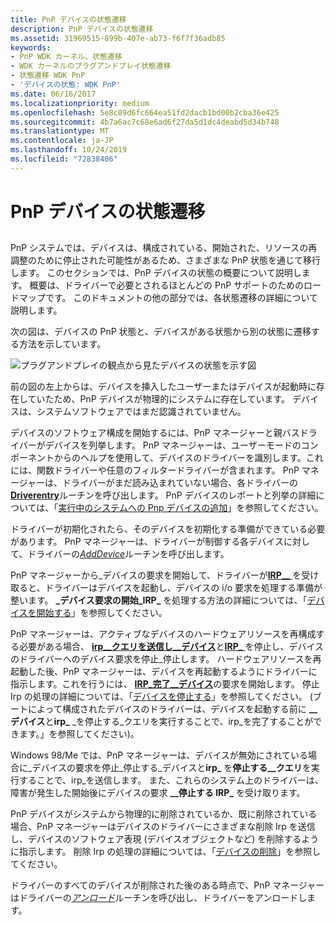 ```yaml
---
title: PnP デバイスの状態遷移
description: PnP デバイスの状態遷移
ms.assetid: 31969515-899b-407e-ab73-f6f7f36adb85
keywords:
- PnP WDK カーネル、状態遷移
- WDK カーネルのプラグアンドプレイ状態遷移
- 状態遷移 WDK PnP
- 'デバイスの状態: WDK PnP'
ms.date: 06/16/2017
ms.localizationpriority: medium
ms.openlocfilehash: 5e8c09d6fc664ea51fd2dacb1bd00b2cba36e425
ms.sourcegitcommit: 4b7a6ac7c68e6ad6f27da5d1dc4deabd5d34b748
ms.translationtype: MT
ms.contentlocale: ja-JP
ms.lasthandoff: 10/24/2019
ms.locfileid: "72838406"
---
```

# <a name="state-transitions-for-pnp-devices"></a>PnP デバイスの状態遷移


## <a href="" id="ddk-state-transitions-for-pnp-devices-kg"></a>


PnP システムでは、デバイスは、構成されている、開始された、リソースの再調整のために停止された可能性があるため、さまざまな PnP 状態を通じて移行します。 このセクションでは、PnP デバイスの状態の概要について説明します。 概要は、ドライバーで必要とされるほとんどの PnP サポートのためのロードマップです。 このドキュメントの他の部分では、各状態遷移の詳細について説明します。

次の図は、デバイスの PnP 状態と、デバイスがある状態から別の状態に遷移する方法を示しています。

![プラグアンドプレイの観点から見たデバイスの状態を示す図](images/pnp-states.png)

前の図の左上からは、デバイスを挿入したユーザーまたはデバイスが起動時に存在していたため、PnP デバイスが物理的にシステムに存在しています。 デバイスは、システムソフトウェアではまだ認識されていません。

デバイスのソフトウェア構成を開始するには、PnP マネージャーと親バスドライバーがデバイスを列挙します。 PnP マネージャーは、ユーザーモードのコンポーネントからのヘルプを使用して、デバイスのドライバーを識別します。これには、関数ドライバーや任意のフィルタードライバーが含まれます。 PnP マネージャーは、ドライバーがまだ読み込まれていない場合、各ドライバーの[**Driverentry**](https://docs.microsoft.com/windows-hardware/drivers/ddi/wdm/nc-wdm-driver_initialize)ルーチンを呼び出します。 PnP デバイスのレポートと列挙の詳細については、「[実行中のシステムへの Pnp デバイスの追加](adding-a-pnp-device-to-a-running-system.md)」を参照してください。

ドライバーが初期化されたら、そのデバイスを初期化する準備ができている必要があります。 PnP マネージャーは、ドライバーが制御する各デバイスに対して、ドライバーの[*AddDevice*](https://docs.microsoft.com/windows-hardware/drivers/ddi/wdm/nc-wdm-driver_add_device)ルーチンを呼び出します。

PnP マネージャーから\_デバイスの要求を開始して、ドライバーが[**IRP\_\_** ](https://docs.microsoft.com/windows-hardware/drivers/kernel/irp-mn-start-device)を受け取ると、ドライバーはデバイスを起動し、デバイスの i/o 要求を処理する準備が整います。 **\_デバイス要求の開始\_IRP\_** を処理する方法の詳細については、「[デバイスを開始する](starting-a-device.md)」を参照してください。

PnP マネージャーは、アクティブなデバイスのハードウェアリソースを再構成する必要がある場合、 [**irp\_\_クエリを送信し\_\_デバイス**](https://docs.microsoft.com/windows-hardware/drivers/kernel/irp-mn-query-stop-device)と[**IRP\_** ](https://docs.microsoft.com/windows-hardware/drivers/kernel/irp-mn-stop-device)を停止し、デバイスのドライバーへのデバイス要求を停止\_停止します。 ハードウェアリソースを再起動した後、PnP マネージャーは、デバイスを再起動するようにドライバーに指示します。これを行うには、 [**IRP\_完了\_\_デバイス**](https://docs.microsoft.com/windows-hardware/drivers/kernel/irp-mn-start-device)の要求を開始します。 停止 Irp の処理の詳細については、「[デバイスを停止する](stopping-a-device.md)」を参照してください。 (ブートによって構成されたデバイスのドライバーは、デバイスを起動する前に **\_\_デバイス**と**irp\_** \_を停止する\_クエリを実行することで、irp\_を完了することができます。」を参照してください)。

Windows 98/Me では、PnP マネージャーは、デバイスが無効にされている場合に\_デバイスの要求を停止\_停止する\_デバイスと**irp\_** を**停止する\_\_クエリ**を実行することで、irp\_を送信します。 また、これらのシステム上のドライバーは、障害が発生した開始後にデバイスの要求 **\_\_停止する IRP\_** を受け取ります。

PnP デバイスがシステムから物理的に削除されているか、既に削除されている場合、PnP マネージャーはデバイスのドライバーにさまざまな削除 Irp を送信し、デバイスのソフトウェア表現 (デバイスオブジェクトなど) を削除するように指示します。 削除 Irp の処理の詳細については、「[デバイスの削除](removing-a-device.md)」を参照してください。

ドライバーのすべてのデバイスが削除された後のある時点で、PnP マネージャーはドライバーの[*アンロード*](https://docs.microsoft.com/windows-hardware/drivers/ddi/wdm/nc-wdm-driver_unload)ルーチンを呼び出し、ドライバーをアンロードします。

 

 




